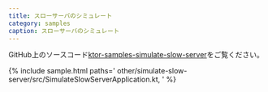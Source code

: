 ```yaml
---
title: スローサーバのシミュレート
category: samples
caption: スローサーバのシミュレート
---
```


GitHub上のソースコード[ktor-samples-simulate-slow-server](https://github.com/ktorio/ktor-samples/tree/master/other/simulate-slow-server)をご覧ください。

{% include sample.html paths='
    other/simulate-slow-server/src/SimulateSlowServerApplication.kt,
' %}
